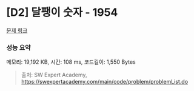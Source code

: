 # [D2] 달팽이 숫자 - 1954 

[문제 링크](https://swexpertacademy.com/main/code/problem/problemDetail.do?contestProbId=AV5PobmqAPoDFAUq) 

### 성능 요약

메모리: 19,192 KB, 시간: 108 ms, 코드길이: 1,550 Bytes



> 출처: SW Expert Academy, https://swexpertacademy.com/main/code/problem/problemList.do